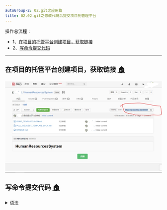 ```yaml
---
autoGroup-2: 02.git之应用篇
title: 02.02.git之修改代码后提交项目到管理平台
---
```


操作总流程：
- 1、[在项目的托管平台创建项目，获取链接](#git-01)
- 2、[写命令提交代码](#git-02)

----------

## 在项目的托管平台创建项目，获取链接 <a name="git-01" href="#" >:house:</a>

![](./image/02.01-1.png)

## 写命令提交代码 <a name="git-02" href="#" >:house:</a>

<details>
<summary>语法</summary>

```shell
流程：查看状态--》添加--》提交--》上传
git status # 查看状态
git add 文件名   #添加要修改的文件
git commit -m "创建项目"
git remote add origin https://git.oschina.net/5333/TrainingBuildingManagementSystem.git
git push -u origin master  #提交
git remote rm origin #断开远程仓库连接
```

</details>